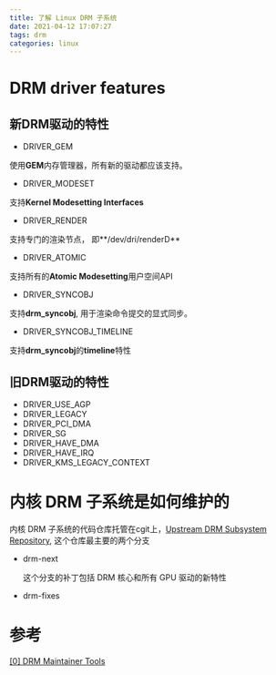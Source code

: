 ```yaml
---
title: 了解 Linux DRM 子系统
date: 2021-04-12 17:07:27
tags: drm
categories: linux
---
```


# DRM driver features

## 新DRM驱动的特性

- DRIVER_GEM

使用**GEM**内存管理器，所有新的驱动都应该支持。

- DRIVER_MODESET

支持**Kernel Modesetting Interfaces**

- DRIVER_RENDER

支持专门的渲染节点， 即**/dev/dri/renderD**

- DRIVER_ATOMIC

支持所有的**Atomic Modesetting**用户空间API

- DRIVER_SYNCOBJ

支持**drm_syncobj**, 用于渲染命令提交的显式同步。

- DRIVER_SYNCOBJ_TIMELINE

支持**drm_syncobj**的**timeline**特性

## 旧DRM驱动的特性

- DRIVER_USE_AGP
- DRIVER_LEGACY
- DRIVER_PCI_DMA
- DRIVER_SG
- DRIVER_HAVE_DMA
- DRIVER_HAVE_IRQ
- DRIVER_KMS_LEGACY_CONTEXT

# 内核 DRM 子系统是如何维护的

内核 DRM 子系统的代码仓库托管在cgit上，[Upstream DRM Subsystem Repository](https://cgit.freedesktop.org/drm/drm), 这个仓库最主要的两个分支

- drm-next

    这个分支的补丁包括 DRM 核心和所有 GPU 驱动的新特性

- drm-fixes

# 参考

[[0] DRM Maintainer Tools](https://drm.pages.freedesktop.org/maintainer-tools/repositories.html)
